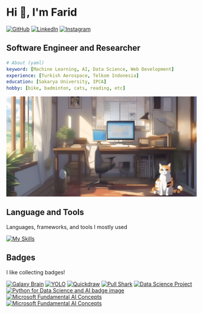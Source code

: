 # Hi 👋, I'm Farid

[![GitHub](https://img.shields.io/badge/GitHub-faridnec-black?style=flat-square&logo=github)](https://github.com/faridnec) [![LinkedIn](https://img.shields.io/badge/LinkedIn-Muhammad%20Najmuddin%20Farid-blue?style=flat-square&logo=linkedin)](https://www.linkedin.com/in/muhammad-najmuddin-farid)
[![Instagram](https://img.shields.io/badge/Instagram-farid.nec-pink?style=flat-square&logo=instagram)](https://www.instagram.com/farid.nec/)




## Software Engineer and Researcher
```yaml
# About (yaml)
keyword: [Machine Learning, AI, Data Science, Web Development]
experience: [Turkish Aerospace, Telkom Indonesia]
education: [Sakarya University, IPCA]
hobby: [bike, badminton, cats, reading, etc]
```

<div align="left">
  <img align="center" src="https://github.com/faridnec/faridnec/blob/main/room-horizontal.jpg?raw=true" alt="room"/>
</div>

## Language and Tools
<p>Languages, frameworks, and tools I mostly used</p>

<!-- <div align="left">
    <img src="https://raw.githubusercontent.com/devicons/devicon/master/icons/python/python-original.svg" alt="python" width="40" height="40"/> <img src="https://raw.githubusercontent.com/devicons/devicon/master/icons/javascript/javascript-original.svg" alt="javascript" width="40" height="40"/> <img src="https://www.vectorlogo.zone/logos/tensorflow/tensorflow-icon.svg" alt="tensorflow" width="40" height="40"/> <img src="https://www.vectorlogo.zone/logos/git-scm/git-scm-icon.svg" alt="git" width="40" height="40"/> <img src="https://raw.githubusercontent.com/devicons/devicon/master/icons/css3/css3-original-wordmark.svg" alt="css3" width="40" height="40"/> <img src="https://raw.githubusercontent.com/devicons/devicon/master/icons/html5/html5-original-wordmark.svg" alt="html5" width="40" height="40"/> <img src="https://raw.githubusercontent.com/devicons/devicon/2ae2a900d2f041da66e950e4d48052658d850630/icons/pandas/pandas-original.svg" alt="pandas" width="40" height="40"/> <img src="https://seaborn.pydata.org/_images/logo-mark-lightbg.svg" alt="seaborn" width="40" height="40"/> <img src="https://raw.githubusercontent.com/devicons/devicon/master/icons/postgresql/postgresql-original-wordmark.svg" alt="postgresql" width="40" height="40"/> <img src="https://raw.githubusercontent.com/devicons/devicon/master/icons/react/react-original-wordmark.svg" alt="react" width="40" height="40"/>
<img src="https://www.logo.wine/a/logo/Microsoft_Excel/Microsoft_Excel-Logo.wine.svg" alt="Microsoft Excel" width="60" height="60"/> 
</div> -->


[![My Skills](https://skillicons.dev/icons?i=python,js,cpp,tensorflow,vscode,git,github,md,bots,powershell,html,css,react,nodejs,linux,postgresql,visualstudio)](https://skillicons.dev)

## Badges
<p>I like collecting badges!</p>

[<img src="https://github.githubassets.com/images/modules/profile/achievements/galaxy-brain-default.png" width="64" alt="Galaxy Brain">](https://github.com/faridnec?achievement=galaxy-brain&tab=achievements) [<img src="https://github.githubassets.com/images/modules/profile/achievements/yolo-default.png" width="64" alt="YOLO">](https://github.com/faridnec?achievement=yolo&tab=achievements) [<img src="https://github.githubassets.com/images/modules/profile/achievements/quickdraw-default.png" width="64" alt="Quickdraw">](https://github.com/faridnec?achievement=quickdraw&tab=achievements) [<img src="https://github.githubassets.com/images/modules/profile/achievements/pull-shark-default.png" width="64" alt="Pull Shark">](https://github.com/faridnec?achievement=pull-shark&tab=achievements) [<img src="https://images.credly.com/size/680x680/images/7d06faf8-c754-4ecd-8ab1-2115826b03c6/Python_Project_for_Data_Science.png" width="64" alt="Data Science Project">](https://www.credly.com/badges/e1f404fe-5750-4cd6-a9f4-99fac69b2ff0) [<img src="https://images.credly.com/size/680x680/images/0571ab1d-f43b-43d9-9c68-8ebd0ebd61b7/Python_for_Data_Sci_and_AI_Foundational.png" width="64" alt="Python for Data Science and AI badge image">](https://www.credly.com/badges/1fb0e186-614a-40d3-a8f5-b99371f48f9e) [<img src="https://learn.microsoft.com/id-id/training/achievements/get-started-ai-fundamentals.svg" width="64" alt="Microsoft Fundamental AI Concepts">](https://learn.microsoft.com/en-gb/users/muhammadnajmuddinfarid-3949/achievements/ufbbndr3) [<img src="https://learn.microsoft.com/id-id/training/achievements/generic-badge.svg" width="64" alt="Microsoft Fundamental AI Concepts">](https://learn.microsoft.com/en-gb/users/muhammadnajmuddinfarid-3949/achievements/vkwh77km)

<span style="display:none">![Profile views](https://komarev.com/ghpvc/?username=faridnec)</span>